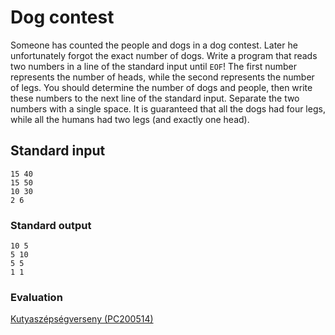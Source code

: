 # Dog contest

Someone has counted the people and dogs in a dog contest. Later he unfortunately forgot the exact number of dogs. Write a program that reads two numbers in a line of the standard input until `EOF`! The first number represents the number of heads, while the second represents the number of legs. You should determine the number of dogs and people, then write these numbers to the next line of the standard input. Separate the two numbers with a single space. It is guaranteed that all the dogs had four legs, while all the humans had two legs (and exactly one head).

## Standard input

```
15 40
15 50
10 30
2 6
```

### Standard output

```
10 5
5 10
5 5
1 1
```

### Evaluation

[Kutyaszépségverseny (PC200514)](https://progcont.hu/progcont/100032/?pid=200514)
